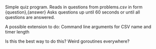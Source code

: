 Simple quiz program.
Reads in questions from problems.csv in form {question},{answer}
Asks questions up until 60 seconds or until all questions are answered.

A possible extension to do:
Command line arguments for CSV name and timer length

Is this the best way to do this? Weird goroutines everywhere?
